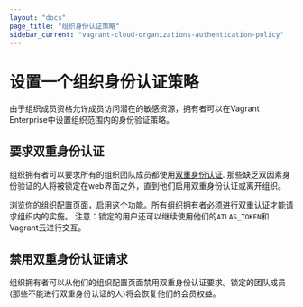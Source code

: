 ```yaml
---
layout: "docs"
page_title: "组织身份认证策略"
sidebar_current: "vagrant-cloud-organizations-authentication-policy"
---
```



# 设置一个组织身份认证策略

由于组织成员资格允许成员访问潜在的敏感资源，拥有者可以在Vagrant Enterprise中设置组织范围内的身份验证策略。

## 要求双重身份认证

组织拥有者可以要求所有的组织团队成员都使用[双重身份认证](/docs/vagrant-cloud/users/authentication.html).
那些缺乏双因素身份验证的人将被锁定在web界面之外，直到他们启用双重身份认证或离开组织。

浏览你的组织配置页面，启用这个功能。所有组织拥有者必须进行双重认证才能请求组织内的实施。
注意：锁定的用户还可以继续使用他们的`ATLAS_TOKEN`和Vagrant云进行交互。

## 禁用双重身份认证请求

组织拥有者可以从他们的组织配置页面禁用双重身份认证要求。锁定的团队成员(那些不能进行双重身份认证的人)将会恢复他们的会员权益。
